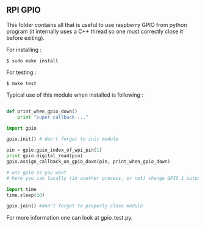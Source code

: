 ## RPI GPIO

This folder contains all that is useful to use raspberry GPIO from python program (it internally uses a C++ thread so one must correctly close it before exiting).

For installing :
```Shell
$ sudo make install
```

For testing :
```Shell
$ make test
```

Typical use of this module when installed is following :

```python

def print_when_gpio_down()
    print "super callback ..."

import gpio

gpio.init() # don't forget to init module

pin = gpio.gpio_index_of_wpi_pin(1)
print gpio.digital_read(pin)
gpio.assign_callback_on_gpio_down(pin, print_when_gpio_down)

# use gpio as you want
# here you can locally (in another process, or not) change GPIO 1 output from 1 to output 0, it will call print_when_gpio_down

import time
time.sleep(10)

gpio.join() #don't forget to properly close module
```

For more information one can look at gpio_test.py.
